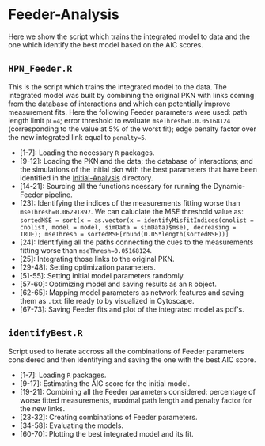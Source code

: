 # Feeder-Analysis
Here we show the script which trains the integrated model to data and the one which identify the best model based on the AIC scores.

## `HPN_Feeder.R`
This is the script which trains the integrated model to the data. The integrated model was built by combining the original PKN with links coming from the database of interactions and which can potentially improve measurement fits.
Here the following Feeder parameters were used: path length limit `pL=4`; error threshold to evaluate `mseThresh=0.0.05168124` (corresponding to the value at 5% of the worst fit); edge penalty factor over the new integrated link equal to `penalty=5`.

+ [1-7]: Loading the necessary `R` packages.
+ [9-12]: Loading the PKN and the data; the database of interactions; and the simulations of the initial pkn with the best parameters that have been identified in the [Initial-Analysis](https://github.com/saezlab/FOSBE2019/tree/master/Initial-Analysis) directory.
+ [14-21]: Sourcing all the functions ncessary for running the Dynamic-Feeder pipeline.
+ [23]: Identifying the indices of the measurements fitting worse than `mseThresh=0.06291897`. We can caluclate the MSE threshold value as: `sortedMSE = sort(x = as.vector(x = identifyMisfitIndices(cnolist = cnolist, model = model, simData = simData)$mse), decreasing = TRUE); mseThresh = sortedMSE[round(0.05*length(sortedMSE))]`
+ [24]: Identifying all the paths connecting the cues to the measurements fitting worse than `mseThresh=0.05168124`.
+ [25]: Integrating those links to the original PKN.
+ [29-48]: Setting optimization parameters.
+ [51-55]: Setting initial model parameters randomly.
+ [57-60]: Optimizing model and saving results as an `R` object.
+ [62-65]: Mapping model parameters as network features and saving them as `.txt` file ready to by visualized in Cytoscape.
+ [67-73]: Saving Feeder fits and plot of the integrated model as pdf's.

## `identifyBest.R`
Script used to iterate accross all the combinations of Feeder parameters considered and then identifying and saving the one with the best AIC score.

+ [1-7]: Loading `R` packages.
+ [9-17]: Estimating the AIC score for the initial model.
+ [19-21]: Combining all the Feeder parameters considered: percentage of worse fitted measurements, maximal path length and penalty factor for the new links.
+ [23-32]: Creating combinations of Feeder parameters.
+ [34-58]: Evaluating the models.
+ [60-70]: Plotting the best integrated model and its fit.
